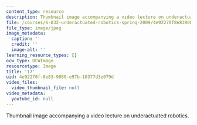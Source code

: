 ```yaml
---
content_type: resource
description: Thumbnail image accompanying a video lecture on underactuated robotics.
file: /courses/6-832-underactuated-robotics-spring-2009/4e92270f8e839080e97b10377d3e079d_17.jpg
file_type: image/jpeg
image_metadata:
  caption: ''
  credit: ''
  image-alt: ''
learning_resource_types: []
ocw_type: OCWImage
resourcetype: Image
title: '17'
uid: 4e92270f-8e83-9080-e97b-10377d3e079d
video_files:
  video_thumbnail_file: null
video_metadata:
  youtube_id: null
---
```

Thumbnail image accompanying a video lecture on underactuated robotics.